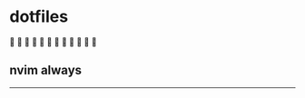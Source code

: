 # dotfiles

:construction: :construction: :construction: :construction: :construction: :construction: :construction: :construction: :construction: :construction: :construction: :construction:

## nvim always
---------------
